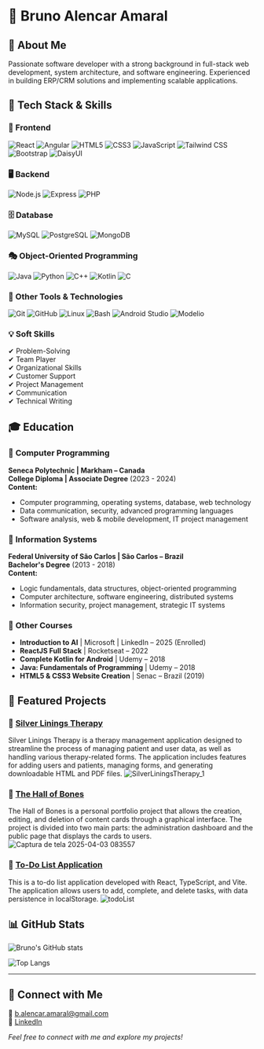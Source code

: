 # 💼 Bruno Alencar Amaral

## 📌 About Me
Passionate software developer with a strong background in full-stack web development, system architecture, and software engineering. Experienced in building ERP/CRM solutions and implementing scalable applications.

## 🚀 Tech Stack & Skills

### 🎨 Frontend
![React](https://img.shields.io/badge/React-20232A?style=flat&logo=react)
![Angular](https://img.shields.io/badge/Angular-DD0031?style=flat&logo=angular)
![HTML5](https://img.shields.io/badge/HTML5-E34F26?style=flat&logo=html5)
![CSS3](https://img.shields.io/badge/CSS3-1572B6?style=flat&logo=css3)
![JavaScript](https://img.shields.io/badge/JavaScript-F7DF1E?style=flat&logo=javascript)
![Tailwind CSS](https://img.shields.io/badge/TailwindCSS-38B2AC?style=flat&logo=tailwind-css)
![Bootstrap](https://img.shields.io/badge/Bootstrap-7952B3?style=flat&logo=bootstrap)
![DaisyUI](https://img.shields.io/badge/DaisyUI-FF3E00?style=flat)

### 🖥 Backend
![Node.js](https://img.shields.io/badge/Node.js-43853D?style=flat&logo=node.js)
![Express](https://img.shields.io/badge/Express-000000?style=flat&logo=express)
![PHP](https://img.shields.io/badge/PHP-777BB4?style=flat&logo=php)

### 🗄 Database
![MySQL](https://img.shields.io/badge/MySQL-4479A1?style=flat&logo=mysql)
![PostgreSQL](https://img.shields.io/badge/PostgreSQL-336791?style=flat&logo=postgresql)
![MongoDB](https://img.shields.io/badge/MongoDB-4EA94B?style=flat&logo=mongodb)

### 🎭 Object-Oriented Programming
![Java](https://img.shields.io/badge/Java-ED8B00?style=flat&logo=java)
![Python](https://img.shields.io/badge/Python-3776AB?style=flat&logo=python)
![C++](https://img.shields.io/badge/C++-00599C?style=flat&logo=c%2B%2B)
![Kotlin](https://img.shields.io/badge/Kotlin-0095D5?style=flat&logo=kotlin)
![C](https://img.shields.io/badge/C-A8B9CC?style=flat&logo=c)

### 🔧 Other Tools & Technologies
![Git](https://img.shields.io/badge/Git-F05032?style=flat&logo=git)
![GitHub](https://img.shields.io/badge/GitHub-181717?style=flat&logo=github)
![Linux](https://img.shields.io/badge/Linux-FCC624?style=flat&logo=linux)
![Bash](https://img.shields.io/badge/Bash-4EAA25?style=flat&logo=gnu-bash)
![Android Studio](https://img.shields.io/badge/Android%20Studio-3DDC84?style=flat&logo=android-studio)
![Modelio](https://img.shields.io/badge/Modelio-2C3E50?style=flat)

### 💡 Soft Skills
✔ Problem-Solving  
✔ Team Player  
✔ Organizational Skills  
✔ Customer Support  
✔ Project Management  
✔ Communication  
✔ Technical Writing  

## 🎓 Education

### 📘 **Computer Programming**  
**Seneca Polytechnic | Markham – Canada**  
**College Diploma | Associate Degree** (2023 - 2024)  
**Content:**
- Computer programming, operating systems, database, web technology
- Data communication, security, advanced programming languages
- Software analysis, web & mobile development, IT project management

### 📗 **Information Systems**  
**Federal University of São Carlos | São Carlos – Brazil**  
**Bachelor's Degree** (2013 - 2018)  
**Content:**
- Logic fundamentals, data structures, object-oriented programming
- Computer architecture, software engineering, distributed systems
- Information security, project management, strategic IT systems

### 📜 **Other Courses**
- **Introduction to AI** | Microsoft | LinkedIn – 2025 (Enrolled)
- **ReactJS Full Stack** | Rocketseat – 2022
- **Complete Kotlin for Android** | Udemy – 2018
- **Java: Fundamentals of Programming** | Udemy – 2018
- **HTML5 & CSS3 Website Creation** | Senac – Brazil (2019)

## 🌟 Featured Projects

### 📌 [Silver Linings Therapy](https://github.com/amaralBruno27866/Silver_Linings_Therapy.git) 
Silver Linings Therapy is a therapy management application designed to streamline the process of managing patient and user data, as well as handling various therapy-related forms. The application includes features for adding users and patients, managing forms, and generating downloadable HTML and PDF files.
![SilverLiningsTherapy_1](https://github.com/user-attachments/assets/ef7e0b66-dfc0-403b-8641-edc71322cac6)

### 📌 [The Hall of Bones](https://github.com/amaralBruno27866/the_hall_of_bones.git)
The Hall of Bones is a personal portfolio project that allows the creation, editing, and deletion of content cards through a graphical interface. The project is divided into two main parts: the administration dashboard and the public page that displays the cards to users.
![Captura de tela 2025-04-03 083557](https://github.com/user-attachments/assets/9d1da7df-8ac8-4341-9c28-184f833cdde7)

### 📌 [To-Do List Application](https://github.com/amaralBruno27866/todoList.git)
This is a to-do list application developed with React, TypeScript, and Vite. The application allows users to add, complete, and delete tasks, with data persistence in localStorage.
![todoList](https://github.com/user-attachments/assets/5e068eee-4288-4bfe-959f-6105ac8d1491)

## 📊 GitHub Stats
![Bruno's GitHub stats](https://github-readme-stats.vercel.app/api?username=amaralBruno27866&show_icons=true&count_private=true&theme=radical)

![Top Langs](https://github-readme-stats.vercel.app/api/top-langs/?username=amaralBruno27866&layout=compact&langs_count=10&theme=radical)

---
## 👋 Connect with Me
📧 [b.alencar.amaral@gmail.com](mailto:b.alencar.amaral@gmail.com)  
🔗 [LinkedIn](https://www.linkedin.com/in/brunoalencaramaral/)

*Feel free to connect with me and explore my projects!*
